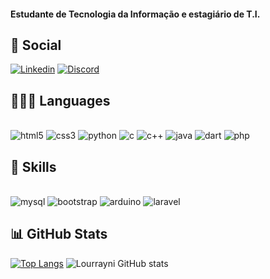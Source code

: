 #### Estudante de Tecnologia da Informação e estagiário de T.I.

## 📲 Social
[![Linkedin](https://img.shields.io/badge/LinkedIn-0077B5?style=for-the-badge&logo=linkedin&logoColor=white)](https://www.linkedin.com/in/lourrayni-dantas-28b76b269?utm_source=share&utm_campaign=share_via&utm_content=profile&utm_medium=android_app) [![Discord](https://img.shields.io/badge/Discord-7289DA?style=for-the-badge&logo=discord&logoColor=white)](Discordapp.com/users/964164861208703086)

## 👨🏽‍💻 Languages

<div style="display: inline-block">
  <br><img alt="html5" src="https://img.shields.io/badge/HTML5-E34F26?style=for-the-badge&logo=html5&logoColor=white"/>
  <img alt="css3" src="https://img.shields.io/badge/CSS3-1572B6?style=for-the-badge&logo=css3&logoColor=white">
  <img alt="python" src="https://img.shields.io/badge/Python-14354C?style=for-the-badge&logo=python&logoColor=white">
  <img alt="c" src="https://img.shields.io/badge/c-%2300599C.svg?style=for-the-badge&logo=c&logoColor=white">
  <img alt="c++" src="https://img.shields.io/badge/C%2B%2B-00599C?style=for-the-badge&logo=c%2B%2B&logoColor=white">
  <img alt="java" src="https://img.shields.io/badge/java-%23ED8B00.svg?style=for-the-badge&logo=openjdk&logoColor=white">
  <img alt="dart" src="https://img.shields.io/badge/dart-%230175C2.svg?style=for-the-badge&logo=dart&logoColor=white">
  <img alt="php" src="https://img.shields.io/badge/php-%23777BB4.svg?style=for-the-badge&logo=php&logoColor=white">
</div>

## 🚀 Skills
<div style="display: inline-block">
  <br>
  <img alt="mysql" src="https://img.shields.io/badge/MySQL-005C84?style=for-the-badge&logo=mysql&logoColor=white">
  <img alt="bootstrap" src="https://img.shields.io/badge/Bootstrap-563D7C?style=for-the-badge&logo=bootstrap&logoColor=white">
  <img alt="arduino" src="https://img.shields.io/badge/-Arduino-00979D?style=for-the-badge&logo=Arduino&logoColor=white">
  <img alt="laravel" src="https://img.shields.io/badge/Laravel-FF2D20?style=for-the-badge&logo=laravel&logoColor=white">
</div>


## 📊 GitHub Stats
[![Top Langs](https://github-readme-stats.vercel.app/api/top-langs/?username=loudnts09&layout=donut&theme=radical)](https://github.com/anuraghazra/github-readme-stats) ![Lourrayni GitHub stats](https://github-readme-stats.vercel.app/api?username=loudnts09&show_icons=true&theme=radical)
